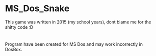# MS_Dos_Snake
This game was written in 2015 (my school years), dont blame me for the shitty code :D
# 
Program have been created for MS Dos and may work incorrectly in DosBox.
